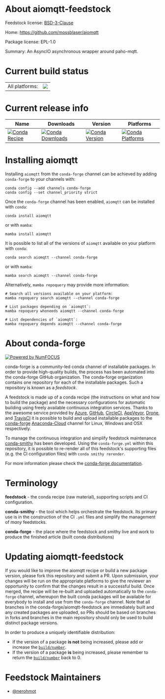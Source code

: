 About aiomqtt-feedstock
=======================

Feedstock license: [BSD-3-Clause](https://github.com/conda-forge/aiomqtt-feedstock/blob/main/LICENSE.txt)

Home: https://github.com/mossblaser/aiomqtt

Package license: EPL-1.0

Summary: An AsyncIO asynchronous wrapper around paho-mqtt.

Current build status
====================


<table><tr><td>All platforms:</td>
    <td>
      <a href="https://dev.azure.com/conda-forge/feedstock-builds/_build/latest?definitionId=10476&branchName=main">
        <img src="https://dev.azure.com/conda-forge/feedstock-builds/_apis/build/status/aiomqtt-feedstock?branchName=main">
      </a>
    </td>
  </tr>
</table>

Current release info
====================

| Name | Downloads | Version | Platforms |
| --- | --- | --- | --- |
| [![Conda Recipe](https://img.shields.io/badge/recipe-aiomqtt-green.svg)](https://anaconda.org/conda-forge/aiomqtt) | [![Conda Downloads](https://img.shields.io/conda/dn/conda-forge/aiomqtt.svg)](https://anaconda.org/conda-forge/aiomqtt) | [![Conda Version](https://img.shields.io/conda/vn/conda-forge/aiomqtt.svg)](https://anaconda.org/conda-forge/aiomqtt) | [![Conda Platforms](https://img.shields.io/conda/pn/conda-forge/aiomqtt.svg)](https://anaconda.org/conda-forge/aiomqtt) |

Installing aiomqtt
==================

Installing `aiomqtt` from the `conda-forge` channel can be achieved by adding `conda-forge` to your channels with:

```
conda config --add channels conda-forge
conda config --set channel_priority strict
```

Once the `conda-forge` channel has been enabled, `aiomqtt` can be installed with `conda`:

```
conda install aiomqtt
```

or with `mamba`:

```
mamba install aiomqtt
```

It is possible to list all of the versions of `aiomqtt` available on your platform with `conda`:

```
conda search aiomqtt --channel conda-forge
```

or with `mamba`:

```
mamba search aiomqtt --channel conda-forge
```

Alternatively, `mamba repoquery` may provide more information:

```
# Search all versions available on your platform:
mamba repoquery search aiomqtt --channel conda-forge

# List packages depending on `aiomqtt`:
mamba repoquery whoneeds aiomqtt --channel conda-forge

# List dependencies of `aiomqtt`:
mamba repoquery depends aiomqtt --channel conda-forge
```


About conda-forge
=================

[![Powered by
NumFOCUS](https://img.shields.io/badge/powered%20by-NumFOCUS-orange.svg?style=flat&colorA=E1523D&colorB=007D8A)](https://numfocus.org)

conda-forge is a community-led conda channel of installable packages.
In order to provide high-quality builds, the process has been automated into the
conda-forge GitHub organization. The conda-forge organization contains one repository
for each of the installable packages. Such a repository is known as a *feedstock*.

A feedstock is made up of a conda recipe (the instructions on what and how to build
the package) and the necessary configurations for automatic building using freely
available continuous integration services. Thanks to the awesome service provided by
[Azure](https://azure.microsoft.com/en-us/services/devops/), [GitHub](https://github.com/),
[CircleCI](https://circleci.com/), [AppVeyor](https://www.appveyor.com/),
[Drone](https://cloud.drone.io/welcome), and [TravisCI](https://travis-ci.com/)
it is possible to build and upload installable packages to the
[conda-forge](https://anaconda.org/conda-forge) [Anaconda-Cloud](https://anaconda.org/)
channel for Linux, Windows and OSX respectively.

To manage the continuous integration and simplify feedstock maintenance
[conda-smithy](https://github.com/conda-forge/conda-smithy) has been developed.
Using the ``conda-forge.yml`` within this repository, it is possible to re-render all of
this feedstock's supporting files (e.g. the CI configuration files) with ``conda smithy rerender``.

For more information please check the [conda-forge documentation](https://conda-forge.org/docs/).

Terminology
===========

**feedstock** - the conda recipe (raw material), supporting scripts and CI configuration.

**conda-smithy** - the tool which helps orchestrate the feedstock.
                   Its primary use is in the construction of the CI ``.yml`` files
                   and simplify the management of *many* feedstocks.

**conda-forge** - the place where the feedstock and smithy live and work to
                  produce the finished article (built conda distributions)


Updating aiomqtt-feedstock
==========================

If you would like to improve the aiomqtt recipe or build a new
package version, please fork this repository and submit a PR. Upon submission,
your changes will be run on the appropriate platforms to give the reviewer an
opportunity to confirm that the changes result in a successful build. Once
merged, the recipe will be re-built and uploaded automatically to the
`conda-forge` channel, whereupon the built conda packages will be available for
everybody to install and use from the `conda-forge` channel.
Note that all branches in the conda-forge/aiomqtt-feedstock are
immediately built and any created packages are uploaded, so PRs should be based
on branches in forks and branches in the main repository should only be used to
build distinct package versions.

In order to produce a uniquely identifiable distribution:
 * If the version of a package **is not** being increased, please add or increase
   the [``build/number``](https://docs.conda.io/projects/conda-build/en/latest/resources/define-metadata.html#build-number-and-string).
 * If the version of a package **is** being increased, please remember to return
   the [``build/number``](https://docs.conda.io/projects/conda-build/en/latest/resources/define-metadata.html#build-number-and-string)
   back to 0.

Feedstock Maintainers
=====================

* [@nerohmot](https://github.com/nerohmot/)

